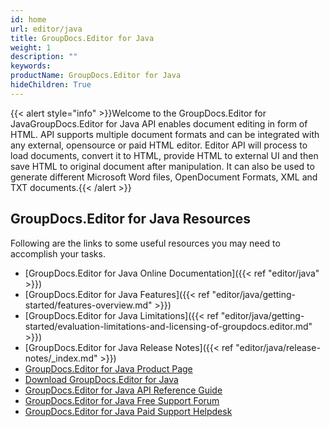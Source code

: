```yaml
---
id: home
url: editor/java
title: GroupDocs.Editor for Java
weight: 1
description: ""
keywords: 
productName: GroupDocs.Editor for Java
hideChildren: True
---
```

{{< alert style="info" >}}Welcome to the GroupDocs.Editor for JavaGroupDocs.Editor for Java API enables document editing in form of HTML. API supports multiple document formats and can be integrated with any external, opensource or paid HTML editor. Editor API will process to load documents, convert it to HTML, provide HTML to external UI and then save HTML to original document after manipulation. It can also be used to generate different Microsoft Word files, OpenDocument Formats, XML and TXT documents.{{< /alert >}}

## GroupDocs.Editor for Java Resources

Following are the links to some useful resources you may need to accomplish your tasks.

*   [GroupDocs.Editor for Java Online Documentation]({{< ref "editor/java" >}})
*   [GroupDocs.Editor for Java Features]({{< ref "editor/java/getting-started/features-overview.md" >}})
*   [GroupDocs.Editor for Java Limitations]({{< ref "editor/java/getting-started/evaluation-limitations-and-licensing-of-groupdocs.editor.md" >}})
*   [GroupDocs.Editor for Java Release Notes]({{< ref "editor/java/release-notes/_index.md" >}})
*   [GroupDocs.Editor for Java Product Page](https://products.groupdocs.com/editor/java)
*   [Download GroupDocs.Editor for Java](https://repository.groupdocs.com/webapp/#/artifacts/browse/tree/General/repo/com/groupdocs/groupdocs-editor)
*   [GroupDocs.Editor for Java API Reference Guide](https://apireference.groupdocs.com/java/editor)
*   [GroupDocs.Editor for Java Free Support Forum](https://forum.groupdocs.com/c/editor)
*   [GroupDocs.Editor for Java Paid Support Helpdesk](https://helpdesk.groupdocs.com/)
